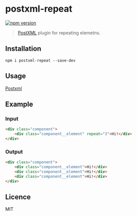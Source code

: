 # postxml-repeat
[![npm version][npm-image]][npm-url]

> [PostXML] plugin for repeating elemetns.

## Installation
`npm i postxml-repeat --save-dev`

## Usage
[Postxml]

## Example

### Input
```html
<div class="component">
	<div class="component__element" repeat="3">Hi!</div>
</div>
```

### Output
```html
<div class="component">
	<div class="component__element">Hi!</div>
	<div class="component__element">Hi!</div>
	<div class="component__element">Hi!</div>
</div>
```

## Licence
MIT

[PostXML]: https://github.com/postxml/postxml

[npm-url]: https://www.npmjs.org/package/postxml-repeat
[npm-image]: http://img.shields.io/npm/v/postxml-repeat.svg?style=flat-square
